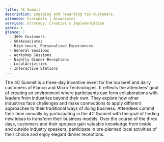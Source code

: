 ```yaml
---
title: 4C Summit
description: Engaging and rewarding top customers.
attendee: Customers | Associates
services: Strategy, Creative & Implementation
years: 1
glance: |
  - 300+ Customers
  - 50+Associates
  - High-touch, Personalized Experiences
  - General Sessions
  - Workshop Sessions
  - Nightly Dinner Receptions
  - LocalActivities
  - Interactive Stations
---
```


The 4C Summit is a three-day incentive event for the top beef and dairy customers of Elanco and Micro Technologies. It reflects the attendees’ goal of creating an environment where participants can form collaborations with leaders from industries beyond their own. They explore how other industries face challenges and make connections to apply different approaches to their traditional ways of doing business. Attendees commit their time annually by participating in the 4C Summit with the goal of finding new ideas to transform their business models. Over the course of the three days, customers and their spouses gain valuable knowledge from inside and outside industry speakers, participate in pre-planned local activities of their choice and enjoy elegant dinner receptions.
